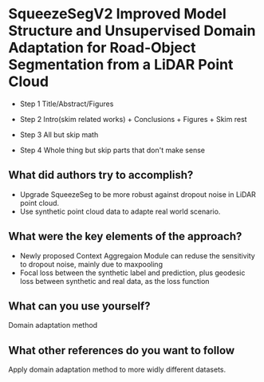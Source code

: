 # SqueezeSegV2 Improved Model Structure and Unsupervised Domain Adaptation for Road-Object Segmentation from a LiDAR Point Cloud

- Step 1 Title/Abstract/Figures

- Step 2 Intro(skim related works) + Conclusions + Figures + Skim rest

- Step 3 All but skip math

- Step 4 Whole thing but skip parts that don't make sense

## What did authors try to accomplish?

- Upgrade SqueezeSeg to be more robust against dropout noise in LiDAR point cloud.
- Use synthetic point cloud data to adapte real world scenario.

## What were the key elements of the approach?

- Newly proposed Context Aggregaion Module can reduse the sensitivity to dropout noise, mainly due to maxpooling
- Focal loss between the synthetic label and prediction, plus geodesic loss between synthetic and real data, as the loss function

## What can you use yourself?

Domain adaptation method

## What other references do you want to follow

Apply domain adaptation method to more widly different datasets.
